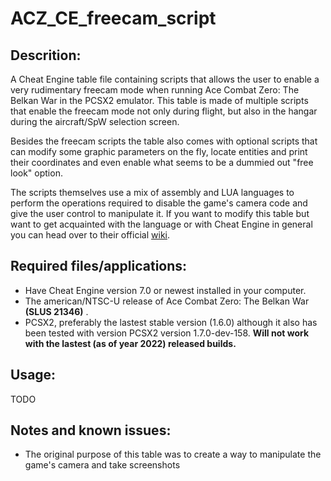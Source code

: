 # ACZ_CE_freecam_script

Descrition:
-----------
A Cheat Engine table file containing scripts that allows the user to enable a very rudimentary freecam mode when running Ace Combat Zero: The Belkan War in the PCSX2 emulator. This table is made of multiple scripts that enable the freecam mode not only during flight, but also in the hangar during the aircraft/SpW selection screen. 

Besides the freecam scripts the table also comes with optional scripts that can modify some graphic parameters on the fly, locate entities and print their coordinates and even enable what seems to be a dummied out "free look" option.

The scripts themselves use a mix of assembly and LUA languages to perform the operations required to disable the game's camera code and give the user control to manipulate it. If you want to modify this table but want to get acquainted with the language or with Cheat Engine in general you can head over to their official [wiki](https://wiki.cheatengine.org/index.php?title=Main_Page).

Required files/applications:
----------------------------
- Have Cheat Engine version 7.0 or newest installed in your computer.
- The american/NTSC-U release of Ace Combat Zero: The Belkan War **(SLUS 21346)** .
- PCSX2, preferably the lastest stable version (1.6.0) although it also has been tested with version PCSX2 version 1.7.0-dev-158. **Will not work with the lastest (as of year 2022) released builds.**

Usage:
------
TODO

Notes and known issues:
-----------------------
- The original purpose of this table was to create a way to manipulate the game's camera and take screenshots
